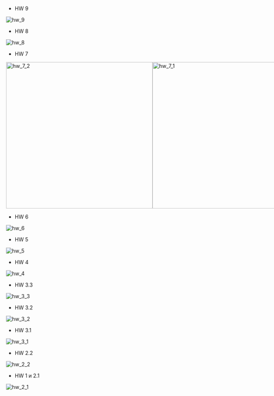   - HW 9

![hw_9](https://github.com/DaniilSob2004/FirstProject_Angular/assets/106149184/2a919966-b83a-433c-bf56-129a3eba19c0)

  - HW 8

![hw_8](https://github.com/DaniilSob2004/FirstProject_Angular/assets/106149184/bba44b93-e4f0-405e-a374-77175ec1049f)

  - HW 7

<div style="display: flex;">
    <img src="https://github.com/DaniilSob2004/FirstProject_Angular/assets/106149184/282904d5-88b3-4d03-9483-790a68d99a28" alt="hw_7_2" width="400" />
    <img src="https://github.com/DaniilSob2004/FirstProject_Angular/assets/106149184/280c25e9-c6ae-4e7d-8acd-1c4b9b6d6db7" alt="hw_7_1" width="400" />
</div>

  - HW 6

![hw_6](https://github.com/DaniilSob2004/FirstProject_Angular/assets/106149184/b9ff6578-710e-4d17-bf97-883c0332e411)

  - HW 5

![hw_5](https://github.com/DaniilSob2004/FirstProject_Angular/assets/106149184/a334b9c0-1863-4d2b-88d1-d73672ce4464)

  - HW 4

![hw_4](https://github.com/DaniilSob2004/FirstProject_Angular/assets/106149184/41085311-96d6-4975-ad85-e6aa8feb5187)

  - HW 3.3

![hw_3_3](https://github.com/DaniilSob2004/FirstProject_Angular/assets/106149184/af37b790-7701-4cc1-acc6-12263800aa12)

  - HW 3.2

![hw_3_2](https://github.com/DaniilSob2004/FirstProject_Angular/assets/106149184/861ba6c6-fc8c-4a4f-a345-30820e2446d8)

  - HW 3.1

![hw_3_1](https://github.com/DaniilSob2004/FirstProject_Angular/assets/106149184/0ec167dc-ddae-4ab1-90a9-2f29854058d2)

  - HW 2.2

![hw_2_2](https://github.com/DaniilSob2004/FirstProject_Angular/assets/106149184/e157da9a-0578-4d0c-b455-107c31b6c969)

  - HW 1 и 2.1

![hw_2_1](https://github.com/DaniilSob2004/FirstProject_Angular/assets/106149184/2ea67824-1f2e-4ada-ab1a-d476af8aea8e)
